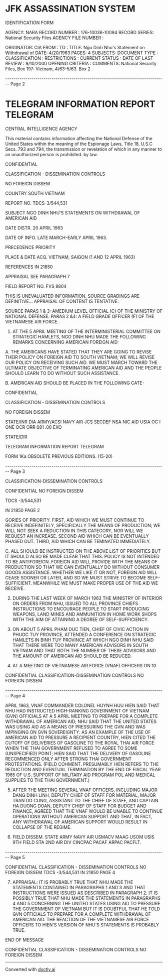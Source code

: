 # JFK ASSASSINATION SYSTEM
IDENTIFICATION FORM

AGENCY: NARA
RECORD NUMBER : 176-10036-10094
RECORD SERIES: National Security Files
AGENCY FILE NUMBER :

ORIGINATOR: CIA
FROM :
TO :
TITLE: Ngo Dinh Nhu's Statement on Withdrawal of
DATE: 4/20/1963
PAGES: 4
SUBJECTS:
DOCUMENT TYPE :
CLASSIFICATION :
RESTRICTIONS :
CURRENT STATUS :
DATE OF LAST REVIEW : 9/10/2000
OPENING CRITERIA :
COMMENTS: National Security Files, Box 197: Vietnam, 4/63-5/63. Box 2


-------------------------------------------------------------------------------- Page 2

# TELEGRAM INFORMATION REPORT TELEGRAM

CENTRAL INTELLIGENCE AGENCY

This material contains information affecting the National Defense of the United States within the meaning of the Espionage Laws, Title 18, U.S.C Secs. 793 and 794, the transmission or revelation of which in any manner to an unauthorized person is prohibited. by law.

CONFIDENTIAL

CLASSIFICATION - DISSEMINATION CONTROLS

NO FOREIGN DISSEM

COUNTRY SOUTH VIETNAM

REPORT NO. TDCS-3/544,531

SUBJECT NGO DINH NHƯ'S STATEMENTS ON WITHDRAWAL
OF AMERICAN AID

DATE DISTR. 20 APRIL 1963

DATE OF INFO. LATE MARCH-EARLY APRIL 1963.

PRECEDENCE PRIORITY

PLACE & DATE ACQ. VIETNAM, SAIGON (1 AND 12 APRIL 1963)

REFERENCES IN 21850

APPRAISAL SEE PARAGRAPH 7

FIELD REPORT NO. FVS 8804

THIS IS UNEVALUATED INFORMATION. SOURCE GRADINGS ARE DEFINITIVE... APPRAISAL OF CONTENT IS TENTATIVE.

SOURCE PARAS 1 & 3: AMEDIUM LEVEL OFFICIAL (C) OF THE MINISTRY OF NATIONAL DEFENSE.
PARAS 2 &4: A FIELD GRADE OFFICER (F) OF THE VIETNAMESE AIR FORCE.

1. AT THE 5 APRIL MEETING OF THE INTERMINISTERIAL COMMITTEE ON STRATEGIC HAMLETS, NGO DINH NHU MADE THE FOLLOWING REMARKS CONCERNING AMERICAN FOREIGN AID:

A. THE AMERICANS HAVE STATED THAT THEY ARE GOING TO REVISE THEIR POLICY ON FOREIGN AID TO SOUTH VIETNAM; WE WILL REVISE OUR POLICY ON RECEIVING SUCH AID. WE MUST MARCH TOWARD THE ULTIMATE OBJECTIVE OF TERMINATING AMERICAN AID AND THE PEOPLE SHOULD LEARN TO DO WITHOUT SUCH ASSISTANCE.

B. AMERICAN AID SHOULD BE PLACED IN THE FOLLOWING CATE-

CONFIDENTIAL

CLASSIFICATION - DISSEMINATION CONTROLS

NO FOREIGN DISSEM

STATE/INR DIA ARMY/ACSI NAVY AIR JCS SECDEF NSA NIC AID USIA OC I ONE OCR ORR 081 .00 EXO

STATE/DIR

TELEGRAM INFORMATION REPORT TELEGRAM

FORM 1Ka OBSOLETE PREVIOUS EDITIONS.
(15-20)


-------------------------------------------------------------------------------- Page 3

CLASSIFICATION-DISSEMINATION CONTROLS

CONFIDENTIAL NO FOREIGN DISSEM

TDCS -3/544,531

IN 21850
PAGE 2

GORIES OF PRIORITY. FIRST, AID WHICH WE MUST CONTINUE TO RECEIVE
INDEFINITELY, SPECIFICALLY THE MEANS OF PRODUCTION; WE WILL NOT SEEK
A REDUCTION IN THIS CATEGORY, NOR WILL WE REQUEST AN INCREASE. SECOND
AID WHICH CAN BE EVENTUALLY PHASED OUT. THIRD, AID WHICH CAN BE
TEMINATED IMMEDIATELY.

C. ALL SHOULD BE INSTRUCTED ON THE ABOVE LIST OF
PRIORITIES BUT IT SHOULD ALSO BE MADE CLEAR THAT THIS. POLICY IS NOT
INTENDED TO BE ANTIFOREIGN. FOREIGN AID WILL PROVIDE WITH THE MEANS
OF PRODUCTION SO THAT WE CAN EVENTUALLY DO WITHOUT CONSUMER GOODS
ASSISTANCE. WHETHER WE LIKE IT OR NOT, FOREIGN AID WILL CEASE
SOONER OR LATER, AND SO WE MUST STRIVE TO BECOME SELF-SUFFICIENT.
MEANWHILE WE MUST MAKE PROPER USE OF THE AID WE RECEIVE.

2. DURING THE LAST WEEK OF MARCH 1963 THE MINISTRY OF INTERIOR ON
   ORDERS FROM NHU, ISSUED TO ALL PROVINCE CHIEFS INSTRUCTIONS TO
   ENCOURAGE PEOPLE TO START PRODUCING WEAPONS, LAND MINES AND AMMUNITION
   IN HOME WORK SHOPS WITH THE AIM OF ATTAINING A DEGREE OF SELF-SUFFICIENCY.

3. ON ABOUT 5 APRIL PHAM DUC TIEN, CHIEF OF CIVIC ACTION IN PHUỌC
   TUY PROVINCE, ATTENDED A CONFERENCE ON STRATEGIC HAMLETS IN BINH TUY
   PROVINCE AT WHICH NGO DINH NHU SAID THAT THERE WERE TOO MANY AMERICAN
   ADVISORS IN SOUTH VIETNAM AND THAT BOTH THE NUMBER OF THESE ADVISORS
   AND THE AMOUNT OF AMERICAN AID SHOULD BE REDUCED.

4. AT A MEETING OF VIETNAMESE AIR FORCE (VNAF) OFFICERS ON 10

CONFIDENTIAL CLASSIFICATION-DISSEMINATION CONTROLS
NO FOREIGN DISSEM


-------------------------------------------------------------------------------- Page 4

APRIL 1963, VNAF COMMANDER COLONEL HUYNH HUU HIEN SAID THAT NHU HAD
INSTRUCTED HIGH-RANKING GOVERNMENT OF VIETNAM (GVN) OFFICIALS AT A 5
APRIL MEETING TO PREPARE FOR A COMPLETE WITHDRAWAL OF AMERICAN AID;
NHU SAID THAT THE UNITED STATES WAS USING AID AS A MEANS OF PRESSURING
THE GVN AND WAS IMPINGING ON GVN SOVEREIGNTY. AS AN EXAMPLE OF THE
USE OF AMERICAN AID TO PRESSURE A RECIPIENT COUNTRY, HIEN CITED THE
CUTOFF OF DELIVERIES OF GASOLINE TO THE ROYAL THAI AIR FORCE WHEN THE
THAI GOVERNMENT REFUSED TO AGREE TO SOME (UNSPECIFIED) POINT;
HIEN SAID THAT THE DELIVERY OF GASOLINE RECOMMENCED ONLY AFTER STRONG
THAI GOVERNMENT PROTESTATIONS. (FIELD COHMENT. PRESUMABLY HIEN
REFERS TO THE REDUCTION AND EVENTUAL TERMINATION BY THE END OF
FISCAL YEAR 1965 OF U.S. SUPPORT OF MILITARY AID PROGRAM POL AND
MEDICAL SUPPLIES TO THE THAI GOVERNMENT.)

5. AFTER THE MEETING SEVERAL VNAF OFFICERS, INCLUDING MAJOR DANG
   DINH LINH, DEPUTY CHIEF OF STAFF FOR MATERIAL, MAJOR TRAN DO CUNG,
   ASSISTANT TO THE CHIEF OF STAFF, AND CAPTAIN HA DUONG DOAN, DEPUTY CHIEF
   OF STAFF FOR BUDGET AND FINANCE, AGREED THAT THE VNAF WOULD BE UNABLE
   TO CONTINUE OPERATIONS WITHOUT AMERICAN SUPPORT AND THAT, IN FACT,
   ANY WITHDRAWAL OF AMERICAN SUPPORT WOULD RESULT IN COLLAPSE OF THE
   REGIME.

6. FIELD DISSEM. STATE ARMY NAVY AIR USMACV MAAG USOM USIS 9TH
   FIELD STA 2ND AIR DIV CINCPAC PACAF ARPAC PACFLT.


-------------------------------------------------------------------------------- Page 5

CONFIDENTIAL
CLASSIFICATION - DISSEMINATION CONTROLS
NO FOREIGN DISSEM
TDCS -3/544,531
IN 21850
PAGE 4

7. APPRAISAL: IT IS PROBABLY TRUE THAT NHU MADE THE STATEMENTS CONTAINED IN PARAGRAPHS 1 AND 3 AND THAT INSTRUCTIONS WERE ISSUED AS DESCRIBED IN PARAGRAPH 2. IT IS POSSIBLY TRUE THAT NHU MADE THE STATEMENTS IN PARAGRAPHS 4 AND 5 CONCERNING THE UNITED STATES USING AID TO PRESSURE THE GOVERNMENT OF VIETNAM BUT IT IS DOUBTFUL THAT HE TOLD GVN OFFICIALS TO PREPARE FOR A COMPLETE WITHDRAWAL OF AMERICAN AID. THE REACTION OF THE VIETNAMESE AIR FORCE OFFICERS TO HIEN'S VERSION OF NHU'S STATEMENTS IS PROBABLY TRUE.

END OF MESSAGE

CONFIDENTIAL
CLASSIFICATION - DISSEMINATION CONTROLS
NO FOREIGN DISSEM


---
Converted with [doctly.ai](https://doctly.ai)